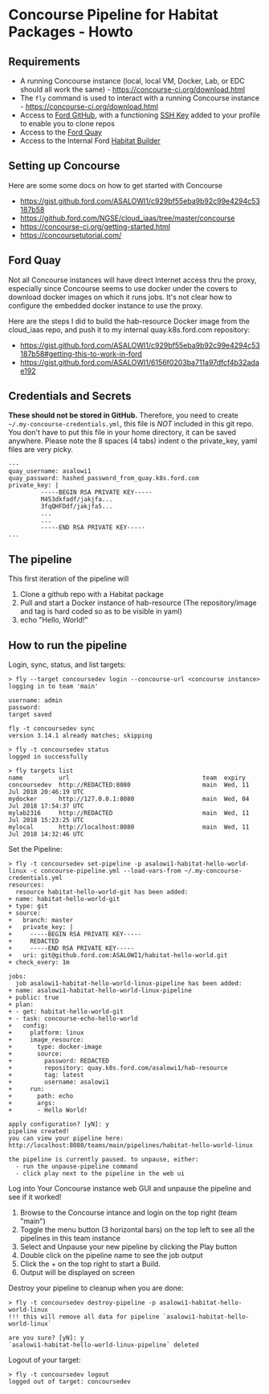 # Concourse Pipeline for Habitat Packages - Howto

## Requirements

- A running Concourse instance (local, local VM, Docker, Lab, or EDC should all work the same) - https://concourse-ci.org/download.html
- The ```fly``` command is used to interact with a running Concourse instance - https://concourse-ci.org/download.html
- Access to [Ford GitHub](https://github.ford.com), with a functioning [SSH Key](https://github.ford.com/settings/keys) added to your profile to enable you to clone repos
- Access to the [Ford Quay](https://quay.k8s.ford.com)
- Access to the Internal Ford [Habitat Builder](http://ito000604.fhc.ford.com/#/pkgs/core)

## Setting up Concourse

Here are some some docs on how to get started with Concourse

- https://gist.github.ford.com/ASALOWI1/c929bf55eba9b92c99e4294c53187b58
- https://github.ford.com/NGSE/cloud_iaas/tree/master/concourse
- https://concourse-ci.org/getting-started.html
- https://concoursetutorial.com/

## Ford Quay

Not all Concourse instances will have direct Internet access thru the proxy, especially since Concourse seems to use docker under the covers to download docker images on which it runs jobs. It's not clear how to configure the embedded docker instance to use the proxy.  

Here are the steps I did to build the hab-resource Docker image from the cloud_iaas repo, and push it to my internal quay.k8s.ford.com repository:
- https://gist.github.ford.com/ASALOWI1/c929bf55eba9b92c99e4294c53187b58#getting-this-to-work-in-ford
- https://gist.github.ford.com/ASALOWI1/6156f0203ba711a97dfcf4b32adae192

## Credentials and Secrets

**These should not be stored in GitHub.**  Therefore, you need to create ```~/.my-concourse-credentials.yml```, this file is *NOT* included in this git repo.  You don't have to put this file in your home directory, it can be saved anywhere.  Please note the 8 spaces (4 tabs) indent o the private_key, yaml files are very picky.
```
---
quay_username: asalowi1
quay_password: hashed_password_from_quay.k8s.ford.com
private_key: |
         -----BEGIN RSA PRIVATE KEY-----
         M453dkfadf/jakjfa...
         3fqQHFDdf/jakjfa5...
         ...
         ...
         -----END RSA PRIVATE KEY-----
...
```

## The pipeline

This first iteration of the pipeline will
1. Clone a github repo with a Habitat package
1. Pull and start a Docker instance of hab-resource (The repository/image and tag is hard coded so as to be visible in yaml)
1. echo "Hello, World!"

## How to run the pipeline

Login, sync, status, and list targets:
```
> fly --target concoursedev login --concourse-url <concourse instance>
logging in to team 'main'

username: admin
password:
target saved
```
```
fly -t concoursedev sync
version 3.14.1 already matches; skipping
```
```
> fly -t concoursedev status
logged in successfully
```
```
> fly targets list
name          url                                     team  expiry
concoursedev  http://REDACTED:8080                    main  Wed, 11 Jul 2018 20:46:19 UTC
mydocker      http://127.0.0.1:8080                   main  Wed, 04 Jul 2018 17:54:37 UTC
mylab2316     http://REDACTED                         main  Wed, 11 Jul 2018 15:23:25 UTC
mylocal       http://localhost:8080                   main  Wed, 11 Jul 2018 14:32:46 UTC
```

Set the Pipeline:
```
> fly -t concoursedev set-pipeline -p asalowi1-habitat-hello-world-linux -c concourse-pipeline.yml --load-vars-from ~/.my-concourse-credentials.yml
resources:
  resource habitat-hello-world-git has been added:
+ name: habitat-hello-world-git
+ type: git
+ source:
+   branch: master
+   private_key: |
+     -----BEGIN RSA PRIVATE KEY-----
+     REDACTED
+     -----END RSA PRIVATE KEY-----
+   uri: git@github.ford.com:ASALOWI1/habitat-hello-world.git
+ check_every: 1m

jobs:
  job asalowi1-habitat-hello-world-linux-pipeline has been added:
+ name: asalowi1-habitat-hello-world-linux-pipeline
+ public: true
+ plan:
+ - get: habitat-hello-world-git
+ - task: concourse-echo-hello-world
+   config:
+     platform: linux
+     image_resource:
+       type: docker-image
+       source:
+         password: REDACTED
+         repository: quay.k8s.ford.com/asalowi1/hab-resource
+         tag: latest
+         username: asalowi1
+     run:
+       path: echo
+       args:
+       - Hello World!

apply configuration? [yN]: y
pipeline created!
you can view your pipeline here: http://localhost:8080/teams/main/pipelines/habitat-hello-world-linux

the pipeline is currently paused. to unpause, either:
  - run the unpause-pipeline command
  - click play next to the pipeline in the web ui
```

Log into Your Concourse instance web GUI and unpause the pipeline and see if it worked!
1. Browse to the Concourse intance and login on the top right (team "main")
1. Toggle the menu button (3 horizontal bars) on the top left to see all the pipelines in this team instance
1. Select and Unpause your new pipeline by clicking the Play button
1. Double click on the pipeline name to see the job output
1. Click the + on the top right to start a Build.
1. Output will be displayed on screen

Destroy your pipeline to cleanup when you are done:
```
> fly -t concoursedev destroy-pipeline -p asalowi1-habitat-hello-world-linux
!!! this will remove all data for pipeline `asalowi1-habitat-hello-world-linux`

are you sure? [yN]: y
`asalowi1-habitat-hello-world-linux-pipeline` deleted
```

Logout of your target:
```
> fly -t concoursedev logout
logged out of target: concoursedev
```
